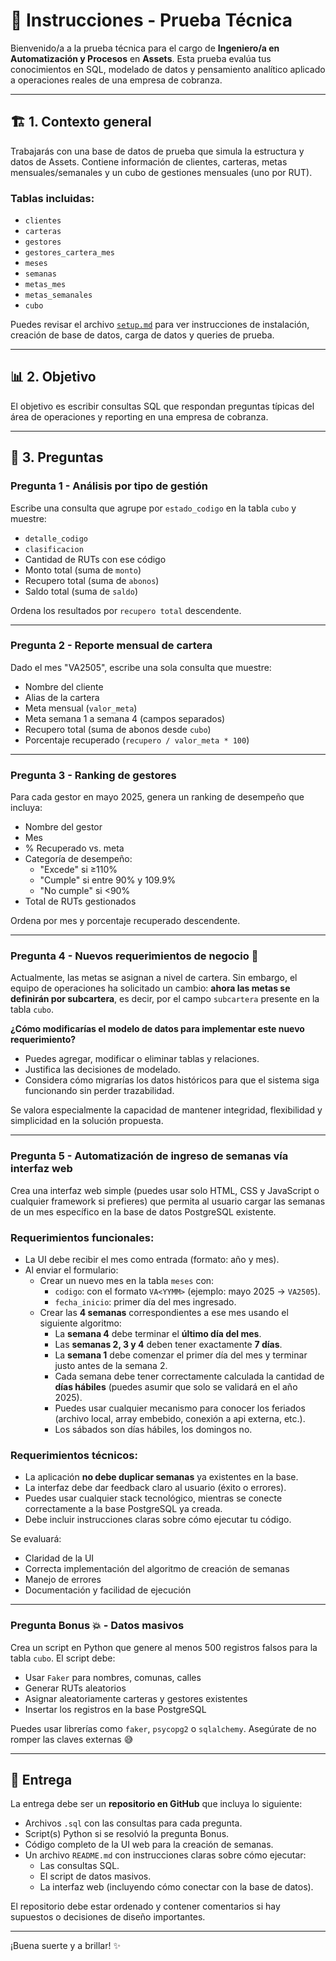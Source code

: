# 📄 Instrucciones - Prueba Técnica

Bienvenido/a a la prueba técnica para el cargo de **Ingeniero/a en Automatización y Procesos** en **Assets**. Esta prueba evalúa tus conocimientos en SQL, modelado de datos y pensamiento analítico aplicado a operaciones reales de una empresa de cobranza.

---

## 🏗️ 1. Contexto general

Trabajarás con una base de datos de prueba que simula la estructura y datos de Assets. Contiene información de clientes, carteras, metas mensuales/semanales y un cubo de gestiones mensuales (uno por RUT).

### Tablas incluidas:
- `clientes`
- `carteras`
- `gestores`
- `gestores_cartera_mes`
- `meses`
- `semanas`
- `metas_mes`
- `metas_semanales`
- `cubo`

Puedes revisar el archivo [`setup.md`](./setup.md) para ver instrucciones de instalación, creación de base de datos, carga de datos y queries de prueba.

---

## 📊 2. Objetivo

El objetivo es escribir consultas SQL que respondan preguntas típicas del área de operaciones y reporting en una empresa de cobranza.

---

## 🧪 3. Preguntas

### Pregunta 1 - Análisis por tipo de gestión

Escribe una consulta que agrupe por `estado_codigo` en la tabla `cubo` y muestre:
- `detalle_codigo`
- `clasificacion`
- Cantidad de RUTs con ese código
- Monto total (suma de `monto`)
- Recupero total (suma de `abonos`)
- Saldo total (suma de `saldo`)

Ordena los resultados por `recupero total` descendente.

---

### Pregunta 2 - Reporte mensual de cartera

Dado el mes "VA2505", escribe una sola consulta que muestre:
- Nombre del cliente
- Alias de la cartera
- Meta mensual (`valor_meta`)
- Meta semana 1 a semana 4 (campos separados)
- Recupero total (suma de abonos desde `cubo`)
- Porcentaje recuperado (`recupero / valor_meta * 100`)
---

### Pregunta 3 - Ranking de gestores

Para cada gestor en mayo 2025, genera un ranking de desempeño que incluya:
- Nombre del gestor
- Mes
- % Recuperado vs. meta
- Categoría de desempeño:
  - "Excede" si ≥110%
  - "Cumple" si entre 90% y 109.9%
  - "No cumple" si <90%
- Total de RUTs gestionados

Ordena por mes y porcentaje recuperado descendente.

---

### Pregunta 4 - Nuevos requerimientos de negocio 📐

Actualmente, las metas se asignan a nivel de cartera. Sin embargo, el equipo de operaciones ha solicitado un cambio: **ahora las metas se definirán por subcartera**, es decir, por el campo `subcartera` presente en la tabla `cubo`.

**¿Cómo modificarías el modelo de datos para implementar este nuevo requerimiento?**

- Puedes agregar, modificar o eliminar tablas y relaciones.
- Justifica las decisiones de modelado.
- Considera cómo migrarías los datos históricos para que el sistema siga funcionando sin perder trazabilidad.

Se valora especialmente la capacidad de mantener integridad, flexibilidad y simplicidad en la solución propuesta.

---

### Pregunta 5 - Automatización de ingreso de semanas vía interfaz web

Crea una interfaz web simple (puedes usar solo HTML, CSS y JavaScript o cualquier framework si prefieres) que permita al usuario cargar las semanas de un mes específico en la base de datos PostgreSQL existente.

### Requerimientos funcionales:
- La UI debe recibir el mes como entrada (formato: año y mes).
- Al enviar el formulario:
  - Crear un nuevo mes en la tabla `meses` con:
    - `codigo`: con el formato `VA<YYMM>` (ejemplo: mayo 2025 → `VA2505`).
    - `fecha_inicio`: primer día del mes ingresado.
  - Crear las **4 semanas** correspondientes a ese mes usando el siguiente algoritmo:
    - La **semana 4** debe terminar el **último día del mes**.
    - Las **semanas 2, 3 y 4** deben tener exactamente **7 días**.
    - La **semana 1** debe comenzar el primer día del mes y terminar justo antes de la semana 2.
    - Cada semana debe tener correctamente calculada la cantidad de **días hábiles** (puedes asumir que solo se validará en el año 2025).
    - Puedes usar cualquier mecanismo para conocer los feriados (archivo local, array embebido, conexión a api externa, etc.).
    - Los sábados son días hábiles, los domingos no.

### Requerimientos técnicos:
- La aplicación **no debe duplicar semanas** ya existentes en la base.
- La interfaz debe dar feedback claro al usuario (éxito o errores).
- Puedes usar cualquier stack tecnológico, mientras se conecte correctamente a la base PostgreSQL ya creada.
- Debe incluir instrucciones claras sobre cómo ejecutar tu código.

Se evaluará:
- Claridad de la UI
- Correcta implementación del algoritmo de creación de semanas
- Manejo de errores
- Documentación y facilidad de ejecución

---

### Pregunta Bonus 💥 - Datos masivos

Crea un script en Python que genere al menos 500 registros falsos para la tabla `cubo`. El script debe:
- Usar `Faker` para nombres, comunas, calles
- Generar RUTs aleatorios
- Asignar aleatoriamente carteras y gestores existentes
- Insertar los registros en la base PostgreSQL

Puedes usar librerías como `faker`, `psycopg2` o `sqlalchemy`. Asegúrate de no romper las claves externas 😅

---

## 📝 Entrega

La entrega debe ser un **repositorio en GitHub** que incluya lo siguiente:

- Archivos `.sql` con las consultas para cada pregunta.
- Script(s) Python si se resolvió la pregunta Bonus.
- Código completo de la UI web para la creación de semanas.
- Un archivo `README.md` con instrucciones claras sobre cómo ejecutar:
  - Las consultas SQL.
  - El script de datos masivos.
  - La interfaz web (incluyendo cómo conectar con la base de datos).

El repositorio debe estar ordenado y contener comentarios si hay supuestos o decisiones de diseño importantes.

---

¡Buena suerte y a brillar! ✨